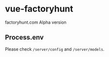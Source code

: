 # vue-factoryhunt

factoryhunt.com Alpha version

## Process.env

Please check `/server/config` and `/server/models`.

